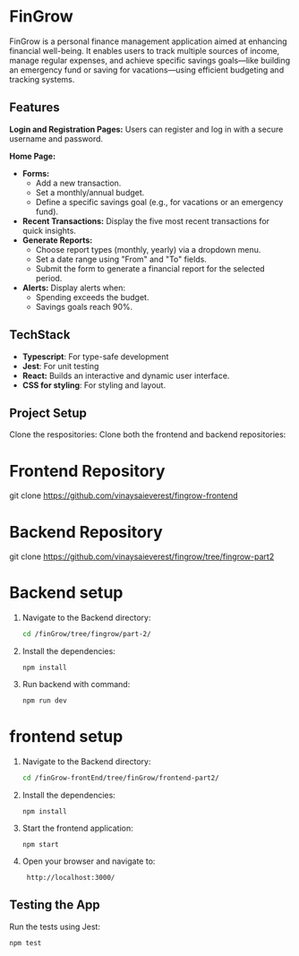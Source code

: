 # FinGrow

FinGrow is a personal finance management application aimed at enhancing financial well-being. It enables users to track multiple sources of income, manage regular expenses, and achieve specific savings goals—like building an emergency fund or saving for vacations—using efficient budgeting and tracking systems.

## Features

**Login and Registration Pages:** Users can register and log in with a secure username and password.

**Home Page:**
- **Forms:**
  - Add a new transaction.
  - Set a monthly/annual budget.
  - Define a specific savings goal (e.g., for vacations or an emergency fund).
- **Recent Transactions:** Display the five most recent transactions for quick insights.
- **Generate Reports:**
  - Choose report types (monthly, yearly) via a dropdown menu.
  - Set a date range using "From" and "To" fields.
  - Submit the form to generate a financial report for the selected period.
- **Alerts:** Display alerts when:
  - Spending exceeds the budget.
  - Savings goals reach 90%.

## TechStack

- **Typescript**: For type-safe development
- **Jest**: For unit testing
- **React:** Builds an interactive and dynamic user interface.
- **CSS for styling**: For styling and layout.

## Project Setup

Clone the respositories:
Clone both the frontend and backend repositories:

# Frontend Repository
git clone https://github.com/vinaysaieverest/fingrow-frontend

# Backend Repository
git clone https://github.com/vinaysaieverest/fingrow/tree/fingrow-part2


# Backend setup

1. Navigate to the Backend directory:
    ```sh
    cd /finGrow/tree/fingrow/part-2/
    ```
2. Install the dependencies:
    ```
    npm install
    ```

3. Run backend with command:
    ```sh
    npm run dev
    ```

# frontend setup

1. Navigate to the Backend directory:
    ```sh
    cd /finGrow-frontEnd/tree/finGrow/frontend-part2/
    ```
2. Install the dependencies:
    ```
    npm install
    ```

3. Start the frontend application:
    ```
    npm start
    ```

4. Open your browser and navigate to:
    ```
     http://localhost:3000/
    ```


## Testing the App
Run the tests using Jest:

    npm test